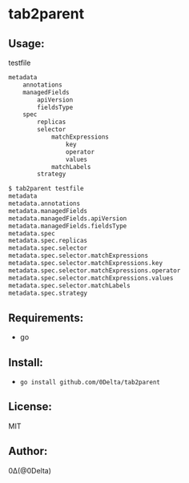 tab2parent
========

Usage:
------
testfile
```txt
metadata
	annotations
	managedFields
		apiVersion
		fieldsType
	spec
		replicas
		selector
			matchExpressions
				key
				operator
				values
			matchLabels
		strategy
```

```bash
$ tab2parent testfile
metadata
metadata.annotations
metadata.managedFields
metadata.managedFields.apiVersion
metadata.managedFields.fieldsType
metadata.spec
metadata.spec.replicas
metadata.spec.selector
metadata.spec.selector.matchExpressions
metadata.spec.selector.matchExpressions.key
metadata.spec.selector.matchExpressions.operator
metadata.spec.selector.matchExpressions.values
metadata.spec.selector.matchLabels
metadata.spec.strategy
```

Requirements:
-------------
+ go

Install:
--------
+ `go install github.com/0Delta/tab2parent`

License:
--------
MIT

Author:
-------
0Δ(@0Delta)
